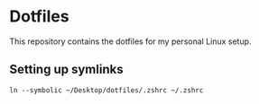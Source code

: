 # Dotfiles

This repository contains the dotfiles for my personal Linux setup.


## Setting up symlinks

```
ln --symbolic ~/Desktop/dotfiles/.zshrc ~/.zshrc
```
